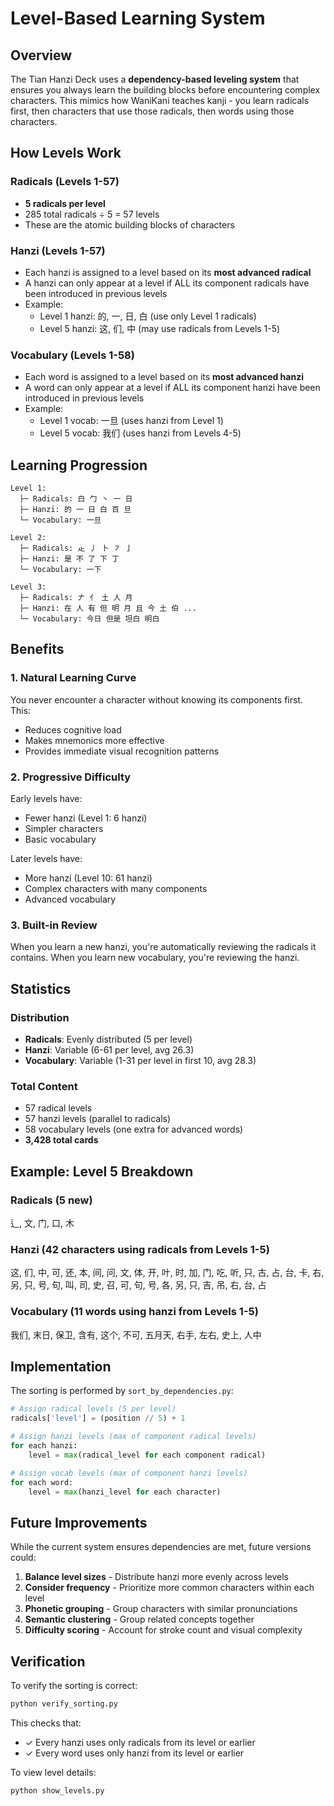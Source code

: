 # Level-Based Learning System

## Overview

The Tian Hanzi Deck uses a **dependency-based leveling system** that ensures you always learn the building blocks before encountering complex characters. This mimics how WaniKani teaches kanji - you learn radicals first, then characters that use those radicals, then words using those characters.

## How Levels Work

### Radicals (Levels 1-57)
- **5 radicals per level**
- 285 total radicals ÷ 5 = 57 levels
- These are the atomic building blocks of characters

### Hanzi (Levels 1-57)
- Each hanzi is assigned to a level based on its **most advanced radical**
- A hanzi can only appear at a level if ALL its component radicals have been introduced in previous levels
- Example:
  - Level 1 hanzi: 的, 一, 日, 白 (use only Level 1 radicals)
  - Level 5 hanzi: 这, 们, 中 (may use radicals from Levels 1-5)

### Vocabulary (Levels 1-58)
- Each word is assigned to a level based on its **most advanced hanzi**
- A word can only appear at a level if ALL its component hanzi have been introduced in previous levels
- Example:
  - Level 1 vocab: 一旦 (uses hanzi from Level 1)
  - Level 5 vocab: 我们 (uses hanzi from Levels 4-5)

## Learning Progression

```
Level 1:
  ├─ Radicals: 白 勹 丶 一 日
  ├─ Hanzi: 的 一 日 白 百 旦
  └─ Vocabulary: 一旦

Level 2:
  ├─ Radicals: 龰 丿 卜 ㇇ 亅
  ├─ Hanzi: 是 不 了 下 丁
  └─ Vocabulary: 一下

Level 3:
  ├─ Radicals: 𠂇 亻 土 人 月
  ├─ Hanzi: 在 人 有 但 明 月 且 今 土 伯 ...
  └─ Vocabulary: 今日 但是 坦白 明白
```

## Benefits

### 1. Natural Learning Curve
You never encounter a character without knowing its components first. This:
- Reduces cognitive load
- Makes mnemonics more effective
- Provides immediate visual recognition patterns

### 2. Progressive Difficulty
Early levels have:
- Fewer hanzi (Level 1: 6 hanzi)
- Simpler characters
- Basic vocabulary

Later levels have:
- More hanzi (Level 10: 61 hanzi)
- Complex characters with many components
- Advanced vocabulary

### 3. Built-in Review
When you learn a new hanzi, you're automatically reviewing the radicals it contains. When you learn new vocabulary, you're reviewing the hanzi.

## Statistics

### Distribution
- **Radicals**: Evenly distributed (5 per level)
- **Hanzi**: Variable (6-61 per level, avg 26.3)
- **Vocabulary**: Variable (1-31 per level in first 10, avg 28.3)

### Total Content
- 57 radical levels
- 57 hanzi levels (parallel to radicals)
- 58 vocabulary levels (one extra for advanced words)
- **3,428 total cards**

## Example: Level 5 Breakdown

### Radicals (5 new)
辶, 文, 门, 口, 木

### Hanzi (42 characters using radicals from Levels 1-5)
这, 们, 中, 可, 还, 本, 间, 问, 文, 体, 开, 叶, 时, 加, 门, 吃, 听, 只, 古, 占, 台, 卡, 右, 另, 只, 号, 句, 叫, 司, 史, 召, 可, 句, 号, 各, 另, 只, 吉, 吊, 右, 台, 占

### Vocabulary (11 words using hanzi from Levels 1-5)
我们, 末日, 保卫, 含有, 这个, 不可, 五月天, 右手, 左右, 史上, 人中

## Implementation

The sorting is performed by `sort_by_dependencies.py`:

```python
# Assign radical levels (5 per level)
radicals['level'] = (position // 5) + 1

# Assign hanzi levels (max of component radical levels)
for each hanzi:
    level = max(radical_level for each component radical)

# Assign vocab levels (max of component hanzi levels)
for each word:
    level = max(hanzi_level for each character)
```

## Future Improvements

While the current system ensures dependencies are met, future versions could:

1. **Balance level sizes** - Distribute hanzi more evenly across levels
2. **Consider frequency** - Prioritize more common characters within each level
3. **Phonetic grouping** - Group characters with similar pronunciations
4. **Semantic clustering** - Group related concepts together
5. **Difficulty scoring** - Account for stroke count and visual complexity

## Verification

To verify the sorting is correct:

```bash
python verify_sorting.py
```

This checks that:
- ✓ Every hanzi uses only radicals from its level or earlier
- ✓ Every word uses only hanzi from its level or earlier

To view level details:

```bash
python show_levels.py
```
